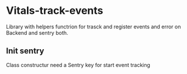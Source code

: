 # Vitals-track-events

Library with helpers functrion for trasck and register events and error on Backend and sentry both.

## Init sentry

Class constructur need a Sentry key for start event tracking